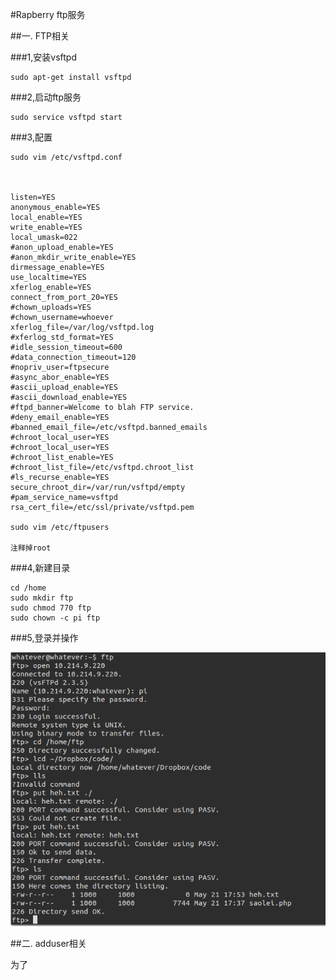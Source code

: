 #Rapberry ftp服务

##一. FTP相关

###1,安装vsftpd
    
    sudo apt-get install vsftpd

###2,启动ftp服务

    sudo service vsftpd start

###3,配置
    
    sudo vim /etc/vsftpd.conf
    
    
   
    listen=YES
    anonymous_enable=YES
    local_enable=YES
    write_enable=YES
    local_umask=022
    #anon_upload_enable=YES
    #anon_mkdir_write_enable=YES
    dirmessage_enable=YES
    use_localtime=YES
    xferlog_enable=YES
    connect_from_port_20=YES
    #chown_uploads=YES
    #chown_username=whoever
    xferlog_file=/var/log/vsftpd.log
    #xferlog_std_format=YES
    #idle_session_timeout=600
    #data_connection_timeout=120
    #nopriv_user=ftpsecure
    #async_abor_enable=YES
    #ascii_upload_enable=YES
    #ascii_download_enable=YES
    #ftpd_banner=Welcome to blah FTP service.
    #deny_email_enable=YES
    #banned_email_file=/etc/vsftpd.banned_emails
    #chroot_local_user=YES
    #chroot_local_user=YES
    #chroot_list_enable=YES
    #chroot_list_file=/etc/vsftpd.chroot_list
    #ls_recurse_enable=YES
    secure_chroot_dir=/var/run/vsftpd/empty
    #pam_service_name=vsftpd
    rsa_cert_file=/etc/ssl/private/vsftpd.pem
    
    sudo vim /etc/ftpusers
    
    注释掉root
    
###4,新建目录

    cd /home
    sudo mkdir ftp
    sudo chmod 770 ftp
    sudo chown -c pi ftp
    
###5,登录并操作

![pic1](Selection_011.png "pic1")
    
##二. adduser相关

为了
###